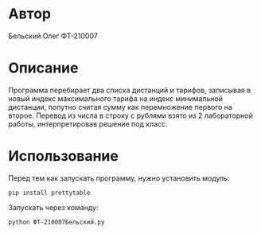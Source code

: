 # Автор

Бельский Олег ФТ-210007

# Описание 

Программа перебирает два списка дистанций и тарифов, записывая в новый индекс максимального тарифа на индекс минимальной дистанции, попутно считая сумму как перемножение первого на второе. Перевод из числа в строку с рублями взято из 2 лабораторной работы, интерпретировав решение под класс.

# Использование

Перед тем как запускать программу, нужно установить модуль:

`pip install prettytable`

Запускать через команду: 

`python ФТ-210007Бельский.py`
